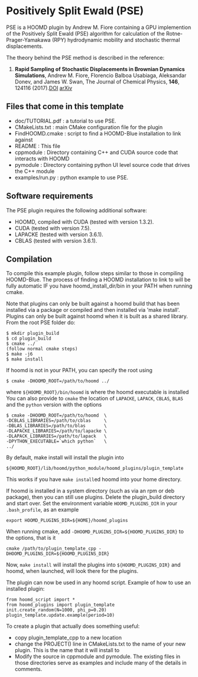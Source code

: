 # Positively Split Ewald (PSE)
PSE is a HOOMD plugin by Andrew M. Fiore containing a GPU implemention of the Positively Split Ewald
(PSE) algorithm for calculation of the Rotne-Prager-Yamakawa (RPY)
hydrodynamic mobility and stochastic thermal displacements. 
 
The theory behind the PSE method is described in the reference:

1. **Rapid Sampling of Stochastic Displacements in Brownian Dynamics
Simulations**, Andrew M. Fiore, Florencio Balboa Usabiaga, Aleksandar
Donev, and James W. Swan, The Journal of Chemical Physics, **146**,
124116 (2017).[DOI](http://doi.org/10.1063/1.4978242) [arXiv](https://arxiv.org/abs/1611.09322)


## Files that come in this template
 - doc/TUTORIAL.pdf : a tutorial to use PSE.
 - CMakeLists.txt   : main CMake configuration file for the plugin
 - FindHOOMD.cmake  : script to find a HOOMD-Blue installation to link against
 - README           : This file
 - cppmodule        : Directory containing C++ and CUDA source code that interacts with HOOMD
 - pymodule         : Directory containing python UI level source code that drives the C++ module
 - examples/run.py  : python example to use PSE.

## Software requirements

The PSE plugin requires the following additional software:
 - HOOMD, compiled with CUDA (tested with version 1.3.2). 
 - CUDA (tested with version 7.5).
 - LAPACKE (tested with version 3.6.1).
 - CBLAS (tested with version 3.6.1).

## Compilation
To compile this example plugin, follow steps similar to those in compiling HOOMD-Blue. The process of finding a HOOMD 
installation to link to will be fully automatic IF you have hoomd_install_dir/bin in your PATH when running cmake.

Note that plugins can only be built against a hoomd build that has been installed via a package or compiled and then
installed via 'make install'. Plugins can only be built against hoomd when it is built as a shared library.
From the root PSE folder do: 

```
$ mkdir plugin_build
$ cd plugin_build
$ cmake ../ 
(follow normal cmake steps)
$ make -j6
$ make install
```

If hoomd is not in your PATH, you can specify the root using

`$ cmake -DHOOMD_ROOT=/path/to/hoomd ../`

where `${HOOMD_ROOT}/bin/hoomd` is where the hoomd executable is installed
You can also provide to `cmake`  the location of `LAPACKE`, `LAPACK`, `CBLAS`,
`BLAS` and the `python` version with the options

```
$ cmake -DHOOMD_ROOT=/path/to/hoomd  \
-DCBLAS_LIBRARIES=/path/to/cblas     \
-DBLAS_LIBRARIES=/path/to/blas       \
-DLAPACKE_LIBRARIES=/path/to/lapacke \
-DLAPACK_LIBRARIES=/path/to/lapack   \
-DPYTHON_EXECUTABLE=`which python`   \
../
```


By default, make install will install the plugin into

`${HOOMD_ROOT}/lib/hoomd/python_module/hoomd_plugins/plugin_template`

This works if you have `make install`ed hoomd into your home directory. 

If hoomd is installed in a system directory (such as via an rpm or deb package), then you can still use plugins.
Delete the plugin_build directory and start over. Set the environment
variable `HOOMD_PLUGINS_DIR` in your `.bash_profile`, as an example

`export HOOMD_PLUGINS_DIR=${HOME}/hoomd_plugins`  

When running cmake, add `-DHOOMD_PLUGINS_DIR=${HOOMD_PLUGINS_DIR}`
to the options, that is it

 `cmake /path/to/plugin_template_cpp
 -DHOOMD_PLUGINS_DIR=${HOOMD_PLUGINS_DIR}`

Now, `make install` will install the plugins into `${HOOMD_PLUGINS_DIR}` and hoomd, when launched, will look there
for the plugins.

The plugin can now be used in any hoomd script.
Example of how to use an installed plugin:

```
from hoomd_script import *
from hoomd_plugins import plugin_template
init.create_random(N=1000, phi_p=0.20)
plugin_template.update.example(period=10)
```

To create a plugin that actually does something useful:

 * copy plugin_template_cpp to a new location
 * change the PROJECT() line in CMakeLists.txt to the name of your new plugin. This is the name that it will install to
 * Modify the source in cppmodule and pymodule. The existing files in those directories serve as examples and include
   many of the details in comments.

